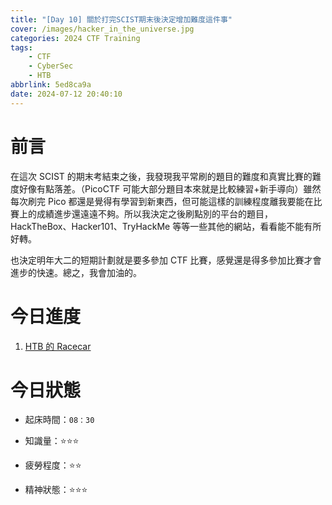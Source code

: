 ```yaml
---
title: "[Day 10] 關於打完SCIST期末後決定增加難度這件事"
cover: /images/hacker_in_the_universe.jpg
categories: 2024 CTF Training
tags:
    - CTF
    - CyberSec
    - HTB
abbrlink: 5ed8ca9a
date: 2024-07-12 20:40:10
---
```


# 前言

在這次 SCIST 的期末考結束之後，我發現我平常刷的題目的難度和真實比賽的難度好像有點落差。（PicoCTF 可能大部分題目本來就是比較練習+新手導向）雖然每次刷完 Pico 都還是覺得有學習到新東西，但可能這樣的訓練程度離我要能在比賽上的成績進步還遠遠不夠。所以我決定之後刷點別的平台的題目，HackTheBox、Hacker101、TryHackMe 等等一些其他的網站，看看能不能有所好轉。

也決定明年大二的短期計劃就是要多參加 CTF 比賽，感覺還是得多參加比賽才會進步的快速。總之，我會加油的。

# 今日進度

1. [HTB 的 Racecar](https://cx330.tw/posts/331a6b46/)

# 今日狀態

-   起床時間：`08：30`

-   知識量：⭐⭐⭐

-   疲勞程度：⭐⭐

-   精神狀態：⭐⭐⭐
